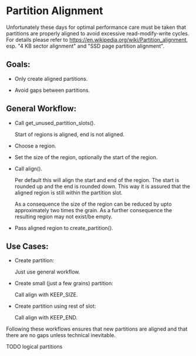 
Partition Alignment
===================

Unfortunately these days for optimal performance care must be taken that
partitions are properly aligned to avoid excessive read-modify-write cycles.
For details please refer to https://en.wikipedia.org/wiki/Partition_alignment,
esp. "4 KB sector alignment" and "SSD page partition alignment".


Goals:
------

- Only create aligned partitions.

- Avoid gaps between partitions.


General Workflow:
-----------------

- Call get_unused_partition_slots().

  Start of regions is aligned, end is not aligned.

- Choose a region.

- Set the size of the region, optionally the start of the region.

- Call align().

  Per default this will align the start and end of the region. The start is
  rounded up and the end is rounded down. This way it is assured that the
  aligned region is still within the partition slot.

  As a consequence the size of the region can be reduced by upto approximately
  two times the grain. As a further consequence the resulting region may not
  exist/be empty.

- Pass aligned region to create_partition().


Use Cases:
----------

- Create partition:

  Just use general workflow.

- Create small (just a few grains) partition:

  Call align with KEEP_SIZE.

- Create partition using rest of slot:

  Call align with KEEP_END.


Following these workflows ensures that new partitions are aligned and that
there are no gaps unless technical inevitable.


TODO logical partitions

